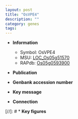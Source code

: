 ```yaml
---
layout: post
title: "OsVPE4"
description: ""
category: genes
tags: 
---
```


* **Information**  
    + Symbol: OsVPE4  
    + MSU: [LOC_Os05g51570](http://rice.uga.edu/cgi-bin/ORF_infopage.cgi?orf=LOC_Os05g51570)  
    + RAPdb: [Os05g0593900](http://rapdb.dna.affrc.go.jp/viewer/gbrowse_details/irgsp1?name=Os05g0593900)  

* **Publication**  

* **Genbank accession number**  

* **Key message**  

* **Connection**  

[//]: # * **Key figures**  


